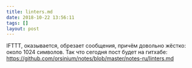 ```yaml
---
title: linters.md
date: 2018-10-22 13:56:11
tags: []
layout: post
---
```


IFTTT, оказывается, обрезает сообщения, причём довольно жёстко: около 1024 символов. Так что сегодня пост будет на гитхабе:
<https://github.com/orsinium/notes/blob/master/notes-ru/linters.md>
